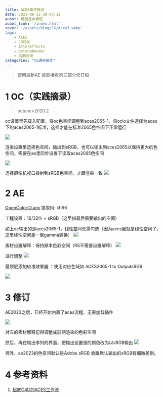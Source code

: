 ```yaml
---
title: ACES操作简记
date: 2021-06-12 20:43:12
aubot: 可能是水桶吧
aubot_link: '/index.html'
cover: '/assets/blog/CG/Aces3.webp'
tags: 
    - ACES
    - CG相关
    - AfterEffects
    - OctaneRender
    - 后期合成
categories: "CG通用相关"
---
```


> 使用最新AE 请直接看第三部分修订稿

# 1 OC（实践摘录）

> octane>2020.2

oc设置里先载入配置，将oc色空间调整到aces2065-1，将ocio文件选择为aces下的aces2065-1标准，这样才能在标准2065色空间下正常运行

![](/assets/blog/CG/Aces1.webp)

渲染设置里选择色空间，输出到sRGB，也可以输出到aces2065以保持更大的色空间，需要在ae里同步设置下读取aces2065色空间

![](/assets/blog/CG/Aces2.webp)


选择摄像机视口投射到sRGB色空间，才跟渲染一致
![](/assets/blog/CG/Aces3.webp)

# 2 AE

[OpenColorIO.aex](https://www.alipan.com/s/RAn98NsED2L) 提取码: kh66

工程设置：16/32位 + sRGB（这里指最后需要输出的空间）

如上oc输出的是aces2065-1，线性空间无需勾选（因为aces里就是线性空间了，这里线性空间是一层gamma转换）
![](/assets/blog/CG/Aces4.webp)

素材设置解释：保持原本色彩空间（RS不需要设置解释）
![](/assets/blog/CG/Aces5.webp)

进行调整
![](/assets/blog/CG/Aces6.webp)

最顶层添加较准效果器 ：使用对应色域如 ACES2065-1 to OutputsRGB

![](/assets/blog/CG/Aces7.webp)

# 3 修订

AE2023之后，已经开始内置了aces流程，无需加载插件

![](/assets/blog/CG/Aces8.webp)

对应的素材解释记得调整成前期渲染的色彩空间

然后，再在输出序列的界面，把输出设置里的颜色改为以sRGB输出
![](/assets/blog/CG/Aces9.webp)

另外，ae2023的色空间默认是Adobe sRGB 会跟默认输出的sRGB有细微差别。

# 4 参考资料
1. [起底C4D的ACES工作流](https://www.bilibili.com/video/BV1Ni4y1K7Ty/)